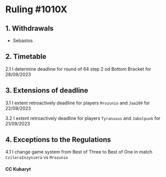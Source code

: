 # Ruling #1010X

## 1. Withdrawals
- Sebastos

## 2. Timetable
2.1 I determine deadline for round of 64 step 2 od Bottom Bracket for 28/09/2023

## 3. Extensions of deadline
3.1 I extent retroactively deadline for players `Mrozunio` and `Jaa209` for 22/09/2023

3.2 I extent retroactively deadline for players `Tyranuxus` and `Jabolpunk` for 21/09/2023

## 4. Exceptions to the Regulations
4.1 I change game system from Best of Three to Best of One in match `CzileraInzyniera` vs `Mrozunio`

#### CC Kubaryt
